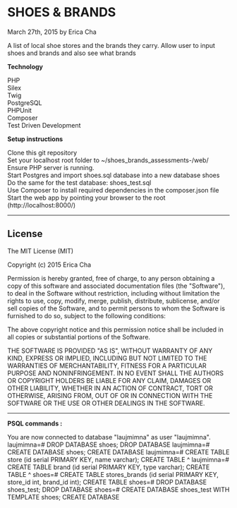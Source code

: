 <h1>SHOES & BRANDS </h1>
March 27th, 2015 by Erica Cha

A list of local shoe stores and the brands they carry. Allow user to input shoes and brands and also see what brands 

<b>Technology</b>

PHP<br>
Silex<br>
Twig<br>
PostgreSQL<br>
PHPUnit<br>
Composer<br>
Test Driven Development<br>

<b>Setup instructions</b>

Clone this git repository <br>
Set your localhost root folder to ~/shoes_brands_assessments-/web/ <br>
Ensure PHP server is running. <br>
Start Postgres and import shoes.sql database into a new database shoes <br>
Do the same for the test database: shoes_test.sql <br>
Use Composer to install required dependencies in the composer.json file <br>
Start the web app by pointing your browser to the root (http://localhost:8000/) <br>

------------------------------
<h2>License</h2>

The MIT License (MIT)

Copyright (c) 2015 Erica Cha

Permission is hereby granted, free of charge, to any person obtaining a copy of this software and associated documentation files (the "Software"), to deal in the Software without restriction, including without limitation the rights to use, copy, modify, merge, publish, distribute, sublicense, and/or sell copies of the Software, and to permit persons to whom the Software is furnished to do so, subject to the following conditions:

The above copyright notice and this permission notice shall be included in all copies or substantial portions of the Software.

THE SOFTWARE IS PROVIDED "AS IS", WITHOUT WARRANTY OF ANY KIND, EXPRESS OR IMPLIED, INCLUDING BUT NOT LIMITED TO THE WARRANTIES OF MERCHANTABILITY, FITNESS FOR A PARTICULAR PURPOSE AND NONINFRINGEMENT. IN NO EVENT SHALL THE AUTHORS OR COPYRIGHT HOLDERS BE LIABLE FOR ANY CLAIM, DAMAGES OR OTHER LIABILITY, WHETHER IN AN ACTION OF CONTRACT, TORT OR OTHERWISE, ARISING FROM, OUT OF OR IN CONNECTION WITH THE SOFTWARE OR THE USE OR OTHER DEALINGS IN THE SOFTWARE.



-----------------------------

<b>PSQL commands :</b>

You are now connected to database "laujmimna" as user "laujmimna".
laujmimna=# DROP DATABASE shoes;
DROP DATABASE
laujmimna=# CREATE DATABASE shoes;
CREATE DATABASE
laujmimna=# CREATE TABLE store (id serial PRIMARY KEY, name varchar);
CREATE TABLE                                                 ^
laujmimna=# CREATE TABLE brand (id serial PRIMARY KEY, type varchar);
CREATE TABLE                                                       ^
shoes=# CREATE TABLE stores_brands (id serial PRIMARY KEY, store_id int, brand_id int);
CREATE TABLE
shoes=# DROP DATABASE shoes_test;
DROP DATABASE
shoes=# CREATE DATABASE shoes_test WITH TEMPLATE shoes;
CREATE DATABASE
